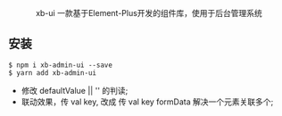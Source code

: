 <p align="center">xb-ui 一款基于Element-Plus开发的组件库，使用于后台管理系统</p>

## 安装
```shell
$ npm i xb-admin-ui --save
$ yarn add xb-admin-ui
```



- 修改 defaultValue || '' 的判读;
- 联动效果，传 val key, 改成 传 val key formData 解决一个元素关联多个;